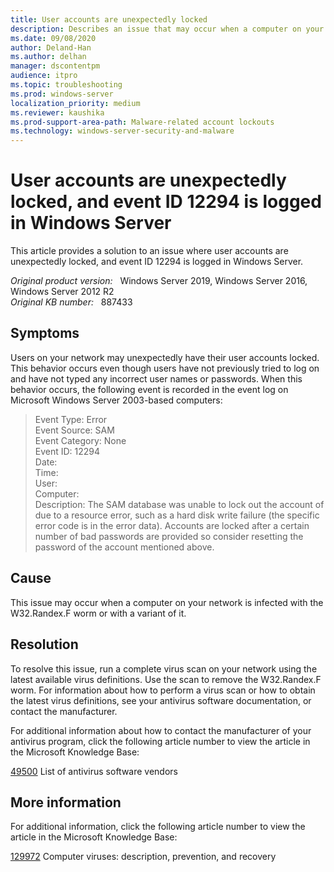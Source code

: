```yaml
---
title: User accounts are unexpectedly locked
description: Describes an issue that may occur when a computer on your network is infected with the W32.Randex.F worm.
ms.date: 09/08/2020
author: Deland-Han
ms.author: delhan
manager: dscontentpm
audience: itpro
ms.topic: troubleshooting
ms.prod: windows-server
localization_priority: medium
ms.reviewer: kaushika
ms.prod-support-area-path: Malware-related account lockouts
ms.technology: windows-server-security-and-malware
---
```

# User accounts are unexpectedly locked, and event ID 12294 is logged in Windows Server

This article provides a solution to an issue where user accounts are unexpectedly locked, and event ID 12294 is logged in Windows Server.

_Original product version:_ &nbsp; Windows Server 2019, Windows Server 2016, Windows Server 2012 R2  
_Original KB number:_ &nbsp; 887433

## Symptoms

Users on your network may unexpectedly have their user accounts locked. This behavior occurs even though users have not previously tried to log on and have not typed any incorrect user names or passwords. When this behavior occurs, the following event is recorded in the event log on Microsoft Windows Server 2003-based computers:

> Event Type: Error  
Event Source: SAM  
Event Category: None  
Event ID: 12294  
Date:  
Time:  
User:  
Computer:  
Description:  The SAM database was unable to lock out the account of  due to a resource error, such as a hard disk write failure (the specific error code is in the error data). Accounts are locked after a certain number of bad passwords are provided so consider resetting the password of the account mentioned above.

## Cause

This issue may occur when a computer on your network is infected with the W32.Randex.F worm or with a variant of it.

## Resolution

To resolve this issue, run a complete virus scan on your network using the latest available virus definitions. Use the scan to remove the W32.Randex.F worm. For information about how to perform a virus scan or how to obtain the latest virus definitions, see your antivirus software documentation, or contact the manufacturer.

For additional information about how to contact the manufacturer of your antivirus program, click the following article number to view the article in the Microsoft Knowledge Base:

[49500](https://support.microsoft.com/help/49500) List of antivirus software vendors  

## More information

For additional information, click the following article number to view the article in the Microsoft Knowledge Base:

[129972](https://support.microsoft.com/help/129972) Computer viruses: description, prevention, and recovery
